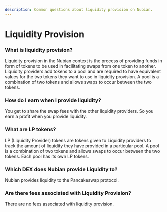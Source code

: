 ```yaml
---
description: Common questions about liquidity provision on Nubian.
---
```


# Liquidity Provision

### What is liquidity provision?

Liquidity provision in the Nubian context is the process of providing funds in form of tokens to be used in facilitating swaps from one token to another. Liquidity providers add tokens to a pool and are required to have equivalent values for the two tokens they want to use in liquidity provision. A pool is a combination of two tokens and allows swaps to occur between the two tokens.

### How do I earn when I provide liquidity?

You get to share the swap fees with the other liquidity providers. So you earn a profit when you provide liquidity. 

### What are LP tokens?

LP \(Liquidity Provider\) tokens are tokens given to Liquidity providers to track the amount of liquidity they have provided in a particular pool. A pool is a combination of two tokens and allows swaps to occur between the two tokens. Each pool has its own LP tokens.

### Which DEX does Nubian provide Liquidity to?

Nubian provides liquidity to the Pancakeswap protocol.

### Are there fees associated with Liquidity Provision?

There are no fees associated with liquidity provision.









